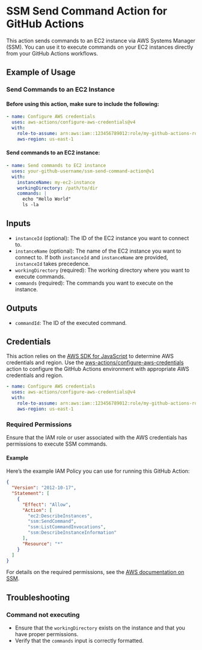 # SSM Send Command Action for GitHub Actions

This action sends commands to an EC2 instance via AWS Systems Manager (SSM). You
can use it to execute commands on your EC2 instances directly from your GitHub
Actions workflows.

## Example of Usage

### Send Commands to an EC2 Instance

#### Before using this action, make sure to include the following:

```yaml
- name: Configure AWS credentials
  uses: aws-actions/configure-aws-credentials@v4
  with:
    role-to-assume: arn:aws:iam::123456789012:role/my-github-actions-role
    aws-region: us-east-1
```

#### Send commands to an EC2 instance:

```yaml
- name: Send commands to EC2 instance
  uses: your-github-username/ssm-send-command-action@v1
  with:
    instanceName: my-ec2-instance
    workingDirectory: /path/to/dir
    commands: |
      echo "Hello World"
      ls -la
```

## Inputs

- `instanceId` (optional): The ID of the EC2 instance you want to connect to.
- `instanceName` (optional): The name of the EC2 instance you want to connect
  to. If both `instanceId` and `instanceName` are provided, `instanceId` takes
  precedence.
- `workingDirectory` (required): The working directory where you want to execute
  commands.
- `commands` (required): The commands you want to execute on the instance.

## Outputs

- `commandId`: The ID of the executed command.

## Credentials

This action relies on the
[AWS SDK for JavaScript](https://docs.aws.amazon.com/sdk-for-javascript/v3/developer-guide/setting-credentials.html)
to determine AWS credentials and region. Use the
[aws-actions/configure-aws-credentials](https://github.com/aws-actions/configure-aws-credentials)
action to configure the GitHub Actions environment with appropriate AWS
credentials and region.

```yaml
- name: Configure AWS credentials
  uses: aws-actions/configure-aws-credentials@v4
  with:
    role-to-assume: arn:aws:iam::123456789012:role/my-github-actions-role
    aws-region: us-east-1
```

### Required Permissions

Ensure that the IAM role or user associated with the AWS credentials has
permissions to execute SSM commands.

#### Example

Here’s the example IAM Policy you can use for running this GitHub Action:

```json
{
  "Version": "2012-10-17",
  "Statement": [
    {
      "Effect": "Allow",
      "Action": [
        "ec2:DescribeInstances",
        "ssm:SendCommand",
        "ssm:ListCommandInvocations",
        "ssm:DescribeInstanceInformation"
      ],
      "Resource": "*"
    }
  ]
}
```

For details on the required permissions, see the
[AWS documentation on SSM](https://docs.aws.amazon.com/systems-manager/latest/userguide/systems-manager-ssm-agent.html).

## Troubleshooting

### Command not executing

- Ensure that the `workingDirectory` exists on the instance and that you have
  proper permissions.
- Verify that the `commands` input is correctly formatted.
